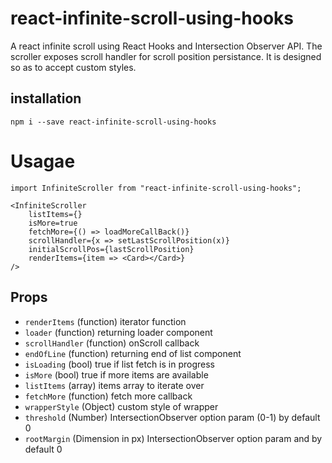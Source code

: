 # react-infinite-scroll-using-hooks

A react infinite scroll using React Hooks and Intersection Observer API. The scroller exposes scroll handler for scroll position persistance. It is designed so as to accept custom styles.

## installation

```
npm i --save react-infinite-scroll-using-hooks
```

# Usagae

```
import InfiniteScroller from "react-infinite-scroll-using-hooks";

<InfiniteScroller
    listItems={}
    isMore=true
    fetchMore={() => loadMoreCallBack()}
    scrollHandler={x => setLastScrollPosition(x)}
    initialScrollPos={lastScrollPosition}
    renderItems={item => <Card></Card>}
/>

```

## Props

- `renderItems` (function) iterator function
- `loader` (function) returning loader component
- `scrollHandler` (function) onScroll callback
- `endOfLine` (function) returning end of list component
- `isLoading` (bool) true if list fetch is in progress
- `isMore` (bool) true if more items are available
- `listItems` (array) items array to iterate over
- `fetchMore` (function) fetch more callback
- `wrapperStyle` (Object) custom style of wrapper
- `threshold` (Number) IntersectionObserver option param (0-1) by default 0
- `rootMargin` (Dimension in px) IntersectionObserver option param and by default 0
